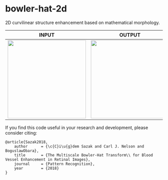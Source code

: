 # bowler-hat-2d
2D curvilinear structure enhancement based on mathematical morphology.

| INPUT | OUTPUT |
| ------------- | ------------- |
| <img src="https://github.com/CigdemSazak/BowlerHat/master/im/jellyfish.png" width="250">  | <img src="https://github.comCigdemSazak/BowlerHat/master/im/jellyfish_v.png" width="250"> |

If you find this code useful in your research and development, please consider citing:

    @article{Sazak2018,
        author      = {\c{C}i\u{g}dem Sazak and Carl J. Nelson and BoguslawObara},
        title       = {The Multiscale Bowler-Hat Transform\\ for Blood Vessel Enhancement in Retinal Images},
        journal     = {Pattern Recognition},
        year        = {2018}
    }
